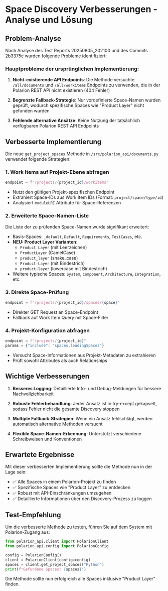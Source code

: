 # Space Discovery Verbesserungen - Analyse und Lösung

## Problem-Analyse

Nach Analyse des Test Reports 20250805_202100 und des Commits 2b3375c wurden folgende Probleme identifiziert:

### Hauptprobleme der ursprünglichen Implementierung:

1. **Nicht-existierende API Endpoints**: Die Methode versuchte `/all/documents` und `/all/workitems` Endpoints zu verwenden, die in der Polarion REST API nicht existieren (404 Fehler)

2. **Begrenzte Fallback-Strategie**: Nur vordefinierte Space-Namen wurden geprüft, wodurch spezifische Spaces wie "Product Layer" nicht gefunden wurden

3. **Fehlende alternative Ansätze**: Keine Nutzung der tatsächlich verfügbaren Polarion REST API Endpoints

## Verbesserte Implementierung

Die neue `get_project_spaces` Methode in `/src/polarion_api/documents.py` verwendet folgende Strategien:

### 1. Work Items auf Projekt-Ebene abfragen
```python
endpoint = f"/projects/{project_id}/workitems"
```
- Nutzt den gültigen Projekt-spezifischen Endpoint
- Extrahiert Space-IDs aus Work Item IDs (Format: `project/space/type/id`)
- Analysiert `moduleURI` Attribute für Space-Referenzen

### 2. Erweiterte Space-Namen-Liste
Die Liste der zu prüfenden Space-Namen wurde signifikant erweitert:
- Basis-Spaces: `_default`, `Default`, `Requirements`, `TestCases`, etc.
- **NEU: Product Layer Varianten**: 
  - `Product Layer` (mit Leerzeichen)
  - `ProductLayer` (CamelCase)
  - `product_layer` (snake_case)
  - `Product-Layer` (mit Bindestrich)
  - `product-layer` (lowercase mit Bindestrich)
- Weitere typische Spaces: `System`, `Component`, `Architecture`, `Integration`, etc.

### 3. Direkte Space-Prüfung
```python
endpoint = f"/projects/{project_id}/spaces/{space}"
```
- Direkter GET Request an Space-Endpoint
- Fallback auf Work Item Query mit Space-Filter

### 4. Projekt-Konfiguration abfragen
```python
endpoint = f"/projects/{project_id}"
params = {"include": "spaces,leadingSpaces"}
```
- Versucht Space-Informationen aus Projekt-Metadaten zu extrahieren
- Prüft sowohl Attributes als auch Relationships

## Wichtige Verbesserungen

1. **Besseres Logging**: Detaillierte Info- und Debug-Meldungen für bessere Nachvollziehbarkeit

2. **Robuste Fehlerbehandlung**: Jeder Ansatz ist in try-except gekapselt, sodass Fehler nicht die gesamte Discovery stoppen

3. **Multiple Fallback-Strategien**: Wenn ein Ansatz fehlschlägt, werden automatisch alternative Methoden versucht

4. **Flexible Space-Namen-Erkennung**: Unterstützt verschiedene Schreibweisen und Konventionen

## Erwartete Ergebnisse

Mit dieser verbesserten Implementierung sollte die Methode nun in der Lage sein:
- ✅ Alle Spaces in einem Polarion-Projekt zu finden
- ✅ Spezifische Spaces wie "Product Layer" zu entdecken
- ✅ Robust mit API-Einschränkungen umzugehen
- ✅ Detaillierte Informationen über den Discovery-Prozess zu loggen

## Test-Empfehlung

Um die verbesserte Methode zu testen, führen Sie auf dem System mit Polarion-Zugang aus:

```python
from polarion_api.client import PolarionClient
from polarion_api.config import PolarionConfig

config = PolarionConfig()
client = PolarionClient(config=config)
spaces = client.get_project_spaces("Python")
print(f"Gefundene Spaces: {spaces}")
```

Die Methode sollte nun erfolgreich alle Spaces inklusive "Product Layer" finden.